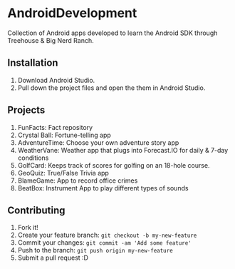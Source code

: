 # AndroidDevelopment

Collection of Android apps developed to learn the Android SDK through Treehouse & Big Nerd Ranch.

## Installation

1. Download Android Studio.
2. Pull down the project files and open the them in Android Studio.

## Projects

1. FunFacts:        Fact repository	
2. Crystal Ball:	  Fortune-telling app
3. AdventureTime:	  Choose your own adventure story app
4. WeatherVane:     Weather app that plugs into Forecast.IO for daily & 7-day conditions
5. GolfCard: 	      Keeps track of scores for golfing on an 18-hole course.
6. GeoQuiz:         True/False Trivia app
7. BlameGame:       App to record office crimes
8. BeatBox:	        Instrument App to play different types of sounds

## Contributing

1. Fork it!
2. Create your feature branch: `git checkout -b my-new-feature`
3. Commit your changes: `git commit -am 'Add some feature'`
4. Push to the branch: `git push origin my-new-feature`
5. Submit a pull request :D
